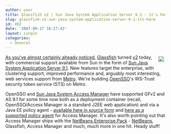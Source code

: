 ```yaml
---
author: user
title: Glassfish v2 / Sun Java System Application Server 9.1 - it's here!
slug: glassfish-v2-sun-java-system-application-server-9-1-its-here
id: 492
date: '2007-09-17 16:27:42'
layout: single
categories:
  - General
---
```


<span style="margin: 5px; float: right; border-style: solid; border-width: 1px; border-color: silver">[![](https://glassfish.dev.java.net/public/image/DukeForGlassFishV2-115_90px.png)](http://blogs.sun.com/theaquarium/entry/glassfish_v2_launch_roundup)</span>

[As you've almost certainly already noticed](http://blogs.sun.com/main/tags/glassfishv2), [Glassfish](https://glassfish.dev.java.net/) turned [v2](http://wiki.glassfish.java.net/Wiki.jsp?page=PlanForGlassFishV2) today, with commercial support available from Sun in the form of [Sun Java System Application Server 9.1](http://www.sun.com/software/products/appsrvr/appsrvr9_1.xml). New features target the enterprise, with clustering support, improved performance and, arguably most interesting, web services support from [Metro](http://metro.dev.java.net/). We're building [OpenSSO](http://opensso.dev.java.net/)'s WS-Trust security token service (STS) on Metro.

OpenSSO and [Sun Java System Access Manager](http://www.sun.com/software/products/access_mgr/) have supported GFv2 and AS 9.1 for some time now both as a deployment container (recall, OpenSSO/Access Manager is a standard J2EE web application) and via a Java EE policy agent - [available here in source form](https://opensso.dev.java.net/source/browse/opensso/products/j2eeagents/) and [here as a supported policy agent](http://www.sun.com/download/products.xml?id=46d7aa66) for Access Manager. It's also worth pointing out that Access Manager ships with the [NetBeans Enterprise Pack](http://www.netbeans.org/products/enterprise/) - [NetBeans](http://www.netbeans.org/), Glassfish, Access Manager and much, much more in one hit. Heady stuff!